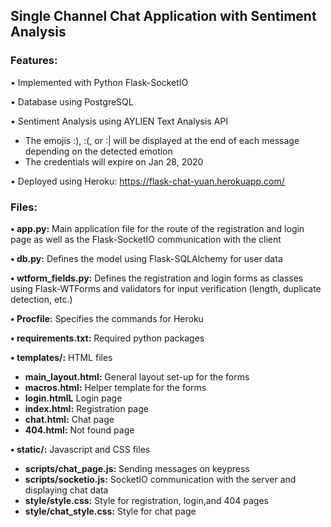 ## Single Channel Chat Application with Sentiment Analysis

### Features:
• Implemented with Python Flask-SocketIO

• Database using PostgreSQL

• Sentiment Analysis using AYLIEN Text Analysis API
  * The emojis :), :(, or :| will be displayed at the end of each message depending on the detected emotion
  * The credentials will expire on Jan 28, 2020

• Deployed using Heroku: https://flask-chat-yuan.herokuapp.com/

### Files:

**• app.py:** Main application file for the route of the registration and login page as well as the Flask-SocketIO communication with the client

**• db.py:** Defines the model using Flask-SQLAlchemy for user data

**• wtform_fields.py:** Defines the registration and login forms as classes using Flask-WTForms and validators for input verification (length, duplicate detection, etc.)

**• Procfile:** Specifies the commands for Heroku

**• requirements.txt:** Required python packages

**• templates/:** HTML files
  * **main_layout.html:** General layout set-up for the forms
  * **macros.html:** Helper template for the forms
  * **login.htmlL** Login page
  * **index.html:** Registration page
  * **chat.html:** Chat page
  * **404.html:** Not found page
  
**• static/:** Javascript and CSS files
  * **scripts/chat_page.js:** Sending messages on keypress
  * **scripts/socketio.js:** SocketIO communication with the server and displaying chat data 
  * **style/style.css:** Style for registration, login,and 404 pages
  * **style/chat_style.css:** Style for chat page
  
